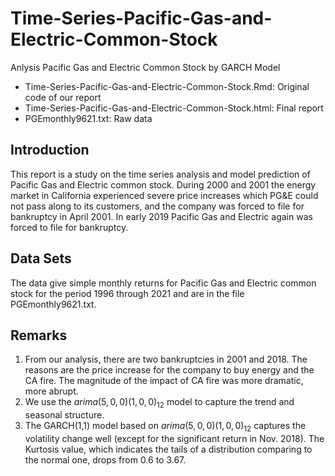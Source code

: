 # Time-Series-Pacific-Gas-and-Electric-Common-Stock
Anlysis Pacific Gas and Electric Common Stock by GARCH Model

   - Time-Series-Pacific-Gas-and-Electric-Common-Stock.Rmd: Original code of our report  
   - Time-Series-Pacific-Gas-and-Electric-Common-Stock.html: Final report    
   - PGEmonthly9621.txt: Raw data  
   
## Introduction

This report is a study on the time series analysis and model prediction of Pacific Gas and Electric common stock. During 2000 and 2001 the energy market in California experienced severe price increases which PG&E could not pass along to its customers, and the company was forced to file for bankruptcy in April 2001. In early 2019 Pacific Gas and Electric again was forced to file for bankruptcy.

## Data Sets

The data give simple monthly returns for Pacific Gas and Electric common stock for the period 1996 through 2021 and are in the file PGEmonthly9621.txt.

## Remarks

1. From our analysis, there are two bankruptcies in 2001 and 2018. The reasons are the price increase for the company to buy energy and the CA fire. The magnitude of the impact of CA fire was more dramatic, more abrupt. 
2. We use the $arima(5,0,0)(1,0,0)_{12}$ model to capture the trend and seasonal structure. 
3. The GARCH(1,1) model based on $arima(5,0,0)(1,0,0)_{12}$ captures the volatility change well (except for the significant return in Nov. 2018). The Kurtosis value, which indicates the tails of a distribution comparing to the normal one, drops from 0.6 to 3.67.
